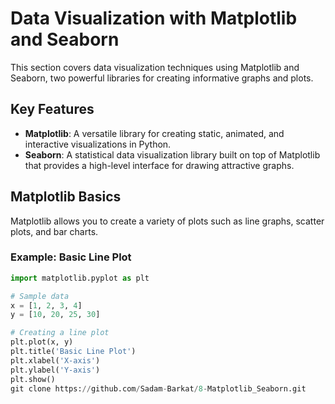 # Data Visualization with Matplotlib and Seaborn

This section covers data visualization techniques using Matplotlib and Seaborn, two powerful libraries for creating informative graphs and plots.

## Key Features

- **Matplotlib**: A versatile library for creating static, animated, and interactive visualizations in Python.
- **Seaborn**: A statistical data visualization library built on top of Matplotlib that provides a high-level interface for drawing attractive graphs.

## Matplotlib Basics

Matplotlib allows you to create a variety of plots such as line graphs, scatter plots, and bar charts.

### Example: Basic Line Plot

```python
import matplotlib.pyplot as plt

# Sample data
x = [1, 2, 3, 4]
y = [10, 20, 25, 30]

# Creating a line plot
plt.plot(x, y)
plt.title('Basic Line Plot')
plt.xlabel('X-axis')
plt.ylabel('Y-axis')
plt.show()
git clone https://github.com/Sadam-Barkat/8-Matplotlib_Seaborn.git
